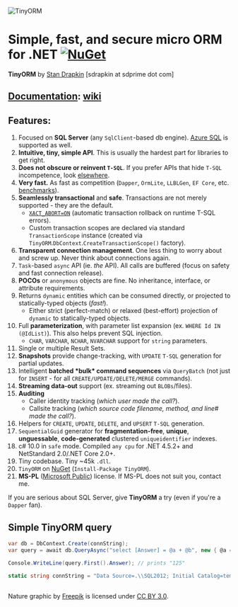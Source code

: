 ![TinyORM](TinyORM-Logo.png "TinyORM")
# Simple, fast, and secure micro ORM for .NET [![NuGet](https://img.shields.io/nuget/v/TinyORM.svg)](https://www.nuget.org/packages/TinyORM/)

**TinyORM** by [Stan Drapkin](https://github.com/sdrapkin "Stan Drapkin") [sdrapkin at sdprime dot com]

## [Documentation](https://github.com/sdrapkin/SecurityDriven.TinyORM/wiki): [wiki](https://github.com/sdrapkin/SecurityDriven.TinyORM/wiki) ##

## Features: ##
1.  Focused on **SQL Server** (any `SqlClient`-based db engine). [Azure SQL](https://docs.microsoft.com/en-us/azure/sql-database/sql-database-technical-overview) is supported as well.
2.  **Intuitive, tiny, simple API**. This is usually the hardest part for libraries to get right.
3.  **Does not obscure or reinvent `T-SQL`**. If you prefer APIs that hide `T-SQL` incompetence, look [elsewhere](https://en.wikipedia.org/wiki/Entity_Framework).
4.  **Very fast.** As fast as competition (`Dapper`, `OrmLite`, `LLBLGen`, `EF Core`, etc. [benchmarks](https://gist.github.com/sdrapkin/c2d310e0f42b18d8f2beae789294faa8)). 
5.  **Seamlessly transactional** and **safe**. Transactions are not merely supported - they are the default.
	* [`XACT_ABORT=ON`](https://docs.microsoft.com/en-us/sql/t-sql/statements/set-xact-abort-transact-sql) (automatic transaction rollback on runtime T-SQL errors).
	* Custom transaction scopes are declared via standard `TransactionScope` instance (created via `TinyORM`.`DbContext`.`CreateTransactionScope()` factory).
6.  **Transparent connection management**. One less thing to worry about and screw up. Never think about connections again.
7.  `Task`-based `async` API (ie. *the* API). All calls are buffered (focus on safety and fast connection release).
8.  **POCOs** or `anonymous` objects are fine. No inheritance, interface, or attribute requirements.
9.  Returns `dynamic` entities which can be consumed directly, or projected to statically-typed objects (*fast!*).
	* Either strict (perfect-match) or relaxed (best-effort) projection of `dynamic` to statically-typed objects.
10. Full **parameterization**, with parameter list expansion (ex. `WHERE Id IN (@IdList)`). This also helps prevent SQL injection.
	* `CHAR`, `VARCHAR`, `NCHAR`, `NVARCHAR` support for `string` parameters. 
11. Single or multiple Result Sets.
12. **Snapshots** provide change-tracking, with `UPDATE` `T-SQL` generation for partial updates.
13. Intelligent **batched \*bulk\* command sequences** via `QueryBatch` (not just for `INSERT` - for all `CREATE/UPDATE/DELETE/MERGE` commands).
14. **Streaming data-out** support (ex. streaming out `BLOBs`/files).
15. **Auditing**
	* Caller identity tracking (*which user made the call?*).
	* Callsite tracking (*which source code filename, method, and line# made the call?*).
16. Helpers for `CREATE`, `UPDATE`, `DELETE`, and `UPSERT` `T-SQL` generation.
17. `SequentialGuid` generator for **fragmentation-free**, **unique**, **unguessable**, **code-generated** clustered `uniqueidentifier` indexes.
18. c# 10.0 in `safe` mode. Compiled `any cpu` for .NET 4.5.2+ and NetStandard 2.0/.NET Core 2.0+.
19. Tiny codebase. Tiny ~45k `.dll`.
20. `TinyORM` on [NuGet](https://www.nuget.org/packages/tinyorm) (`Install-Package TinyORM`).
21. **MS-PL** ([Microsoft Public](LICENSE.md)) license. If MS-PL does not suit you, contact me.

If you are serious about SQL Server, give **TinyORM** a try (even if you're a `Dapper` fan).

## Simple TinyORM query ##
```csharp
var db = DbContext.Create(connString);
var query = await db.QueryAsync("select [Answer] = @a + @b", new { @a = 123, @b = 2 });

Console.WriteLine(query.First().Answer); // prints "125"

static string connString = "Data Source=.\\SQL2012; Initial Catalog=tempdb; Integrated Security=True;";
```

## ##
Nature graphic by [Freepik](http://www.flaticon.com/authors/freepik) is licensed under [CC BY 3.0](http://creativecommons.org/licenses/by/3.0/).
